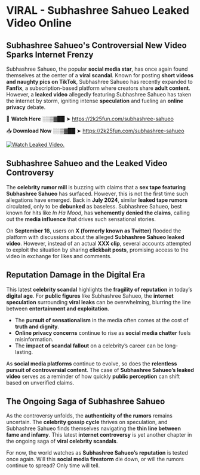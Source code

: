 # VIRAL - Subhashree Sahueo Leaked Video Online

## **Subhashree Sahueo's Controversial New Video Sparks Internet Frenzy**  

Subhashree Sahueo, the popular **social media star**, has once again found themselves at the center of a **viral scandal**. Known for posting **short videos and naughty pics on TikTok**, Subhashree Sahueo has recently expanded to **Fanfix**, a subscription-based platform where creators share **adult content**. However, a **leaked video** allegedly featuring Subhashree Sahueo has taken the internet by storm, igniting intense **speculation** and fueling an **online privacy** debate.  

🔴 **Watch Here** ░░▒▓██ ➤ https://2k25fun.com/subhashree-sahueo  

📥 **Download Now** ░░▒▓██ ➤ https://2k25fun.com/subhashree-sahueo  

[![Watch Leaked Video.](https://miro.medium.com/v2/resize:fit:828/format:webp/1*cilzJN44JGOrTw9NJCrNHA.gif "Watch Leaked Video")](https://2k25fun.com/subhashree-sahueo)

## **Subhashree Sahueo and the Leaked Video Controversy**  

The **celebrity rumor mill** is buzzing with claims that a **sex tape featuring Subhashree Sahueo** has surfaced. However, this is not the first time such allegations have emerged. Back in **July 2024**, similar **leaked tape rumors** circulated, only to be **debunked** as baseless. Subhashree Sahueo, best known for hits like *In Ha Mood*, has **vehemently denied the claims**, calling out the **media influence** that drives such sensational stories.  

On **September 16**, users on **X (formerly known as Twitter)** flooded the platform with discussions about the alleged **Subhashree Sahueo leaked video**. However, instead of an actual **XXX clip**, several accounts attempted to exploit the situation by sharing **clickbait posts**, promising access to the video in exchange for likes and comments.  

## **Reputation Damage in the Digital Era**  

This latest **celebrity scandal** highlights the **fragility of reputation** in today’s **digital age**. For **public figures** like Subhashree Sahueo, the **internet speculation** surrounding **viral leaks** can be overwhelming, blurring the line between **entertainment and exploitation**.  

- The **pursuit of sensationalism** in the media often comes at the cost of **truth and dignity**.  
- **Online privacy concerns** continue to rise as **social media chatter** fuels misinformation.  
- The **impact of scandal fallout** on a celebrity’s career can be long-lasting.  

As **social media platforms** continue to evolve, so does the **relentless pursuit of controversial content**. The case of **Subhashree Sahueo’s leaked video** serves as a reminder of how quickly **public perception** can shift based on unverified claims.  

## **The Ongoing Saga of Subhashree Sahueo**  

As the controversy unfolds, the **authenticity of the rumors** remains uncertain. The **celebrity gossip cycle** thrives on speculation, and Subhashree Sahueo finds themselves navigating the **thin line between fame and infamy**. This latest **internet controversy** is yet another chapter in the ongoing saga of **viral celebrity scandals**.  

For now, the world watches as **Subhashree Sahueo’s reputation** is tested once again. Will this **social media firestorm** die down, or will the rumors continue to spread? Only time will tell.